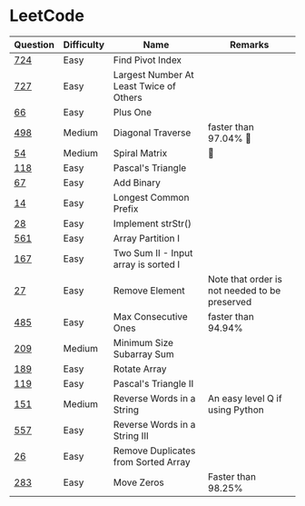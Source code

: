 # LeetCode

| Question                                                                               | Difficulty | Name                                    | Remarks                                       |
| -------------------------------------------------------------------------------------- | ---------- | --------------------------------------- | --------------------------------------------- |
| [724](https://leetcode.com/problems/find-pivot-index/)                                 | Easy       | Find Pivot Index                        |                                               |
| [727](https://leetcode.com/problems/largest-number-at-least-twice-of-others/solution/) | Easy       | Largest Number At Least Twice of Others |                                               |
| [66](https://leetcode.com/problems/plus-one/)                                          | Easy       | Plus One                                |                                               |
| [498](https://leetcode.com/problems/diagonal-traverse/)                                | Medium     | Diagonal Traverse                       | faster than 97.04% 🔁                          |
| [54](https://leetcode.com/problems/spiral-matrix/)                                     | Medium     | Spiral Matrix                           | 🔁                                             |
| [118](https://leetcode.com/problems/pascals-triangle/)                                 | Easy       | Pascal's Triangle                       |                                               |
| [67](https://leetcode.com/problems/add-binary/)                                        | Easy       | Add Binary                              |                                               |
| [14](https://leetcode.com/problems/longest-common-prefix/)                             | Easy       | Longest Common Prefix                   |                                               |
| [28](https://leetcode.com/problems/implement-strstr/)                                  | Easy       | Implement strStr()                      |                                               |
| [561](https://leetcode.com/problems/array-partition-i/)                                | Easy       | Array Partition I                       |                                               |
| [167](https://leetcode.com/problems/two-sum-ii-input-array-is-sorted/)                 | Easy       | Two Sum II - Input array is sorted I    |                                               |
| [27](https://leetcode.com/problems/remove-element/)                                    | Easy       | Remove Element                          | Note that order is not needed to be preserved |
| [485](https://leetcode.com/problems/max-consecutive-ones/)                             | Easy       | Max Consecutive Ones                    | faster than 94.94%                            |
| [209](https://leetcode.com/problems/minimum-size-subarray-sum/)                        | Medium     | Minimum Size Subarray Sum               |                                               |
| [189](https://leetcode.com/problems/rotate-array/)                                     | Easy       | Rotate Array                            |                                               |
| [119](https://leetcode.com/problems/pascals-triangle-ii/)                              | Easy       | Pascal's Triangle II                    |                                               |
| [151](https://leetcode.com/problems/reverse-words-in-a-string/)                        | Medium     | Reverse Words in a String               | An easy level Q if using Python               |
| [557](https://leetcode.com/problems/reverse-words-in-a-string-iii/)                    | Easy       | Reverse Words in a String III           |                                               |
| [26](https://leetcode.com/problems/remove-duplicates-from-sorted-array/)               | Easy       | Remove Duplicates from Sorted Array     |                                               |
| [283](https://leetcode.com/problems/move-zeroes/)                                      | Easy       | Move Zeros                              | Faster than 98.25%                            |
